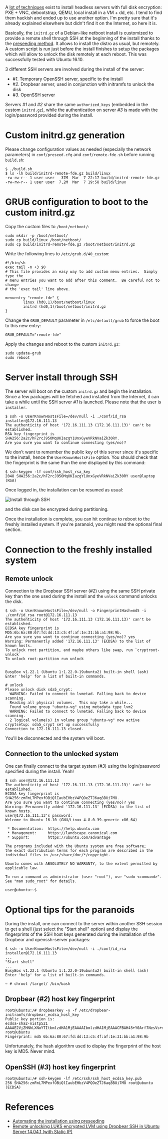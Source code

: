 A [lot of techniques](https://www.google.com/search?q=headless+full+disk+encryption)
exist to install headless servers with full disk encryption: PXE + VNC,
debootstrap, QEMU, local install in a VM + dd, etc. I tend to find them hackish
and ended up to use another option. I'm pretty sure that it's already explained
elsewhere but didn't find it on the Internet, so here it is.

Basically, the `initrd.gz` of a Debian-like netboot install is customized to
provide a remote shell through SSH at the beginning of the install thanks to the
[preseeding method](https://www.debian.org/releases/stable/mips/apb.html). It
allows to install the distro as usual, but remotely. A custom script is run just
before the install finishes to setup the packages which will allow to unlock the
disk remotely at each reboot. This was successfully tested with Ubuntu 16.10.

3 different SSH servers are involved during the install of the server:

- *#1*. Temporary OpenSSH server, specific to the install
- *#2*. Dropbear server, used in conjunction with initramfs to unlock the disk
- *#3*. OpenSSH server

Servers *#1* and *#2* share the same `authorized_keys` (embedded in the custom
`initrd.gz`), while the authentication on server *#3* is made with the
login/password provided during the install.



# Custom initrd.gz generation

Please change configuration values as needed (especially the network parameters)
in `conf/preseed.cfg` and `conf/remote-fde.sh` before running `build.sh`:

    $ ./build.sh
    $ ls -lh build/initrd-remote-fde.gz build/linux
    -rw-rw-r-- 1 user user   37M  Mar  7 22:17 build/initrd-remote-fde.gz
    -rw-rw-r-- 1 user user  7,2M  Mar  7 19:58 build/linux



# GRUB configuration to boot to the custom initrd.gz

Copy the custom files to `/boot/netboot/`:

    sudo mkdir -p /boot/netboot/
    sudo cp build/linux /boot/netboot/
    sudo cp build/initrd-remote-fde.gz /boot/netboot/initrd.gz

Write the following lines to `/etc/grub.d/40_custom`:

    #!/bin/sh
    exec tail -n +3 $0
    # This file provides an easy way to add custom menu entries.  Simply type the
    # menu entries you want to add after this comment.  Be careful not to change
    # the 'exec tail' line above.

    menuentry "remote-fde" {
            linux (hd0,1)/boot/netboot/linux
            initrd (hd0,1)/boot/netboot/initrd.gz
    }

Change the `GRUB_DEFAULT` parameter in `/etc/default/grub` to force the boot to
this new entry:

    GRUB_DEFAULT="remote-fde"

Apply the changes and reboot to the custom `initrd.gz`:

    sudo update-grub
    sudo reboot



# Server install through SSH

The server will boot on the custom `initrd.gz` and begin the installation.
Since a few packages will be fetched and installed from the Internet, it can
take a while until the SSH server *#1* is launched. Please note that the user is
`installer`.

    $ ssh -o UserKnownHostsFile=/dev/null -i ./conf/id_rsa installer@172.16.111.13
    The authenticity of host '172.16.111.13 (172.16.111.13)' can't be established.
    RSA key fingerprint is SHA256:2a2c/hF2rcJ95OMqUKIazgY1UnxGyeVRkNVaiZk30RY.
    Are you sure you want to continue connecting (yes/no)? 

We don't want to remember the public key of this server since it's specific to
the install, hence the `UserKnownHostsFile` option. You should check that the
fingerprint is the same than the one displayed by this command:

    $ ssh-keygen -lf conf/ssh_host_rsa_key
    2048 SHA256:2a2c/hF2rcJ95OMqUKIazgY1UnxGyeVRkNVaiZk30RY user@laptop (RSA)

Once logged in, the installation can be resumed as usual:

![Install through SSH](https://raw.githubusercontent.com/scumjr/headless-fde/master/img/ssh-install.png)

and the disk can be encrypted during partitioning.

Once the installation is complete, you can hit continue to reboot to the freshly
installed system. If you're paranoid, you might read the optional final section.



# Connection to the freshly installed system

## Remote unlock

Connection to the Dropbear SSH server (*#2*) using the same SSH private key than
the one used during the install and the `unlock` command unlocks the disk.

    $ ssh -o UserKnownHostsFile=/dev/null -o FingerprintHash=md5 -i ./conf/id_rsa root@172.16.111.13
    The authenticity of host '172.16.111.13 (172.16.111.13)' can't be established.
    ECDSA key fingerprint is MD5:6b:6a:80:67:fd:dd:13:c5:4f:af:1e:31:bb:a1:98:9b.
    Are you sure you want to continue connecting (yes/no)? yes
    Warning: Permanently added '172.16.111.13' (ECDSA) to the list of known hosts.
    To unlock root partition, and maybe others like swap, run `cryptroot-unlock`
    To unlock root-partition run unlock


    BusyBox v1.22.1 (Ubuntu 1:1.22.0-19ubuntu2) built-in shell (ash)
    Enter 'help' for a list of built-in commands.

    # unlock
    Please unlock disk sda5_crypt: 
      WARNING: Failed to connect to lvmetad. Falling back to device scanning.
      Reading all physical volumes.  This may take a while...
      Found volume group "ubuntu-vg" using metadata type lvm2
      WARNING: Failed to connect to lvmetad. Falling back to device scanning.
      2 logical volume(s) in volume group "ubuntu-vg" now active
    cryptsetup: sda5_crypt set up successfully
    Connection to 172.16.111.13 closed.

You'll be disconnected and the system will boot.


## Connection to the unlocked system

One can finally connect to the target system (*#3*) using the login/password specified
during the install. Yeah!

    $ ssh user@172.16.111.13
    The authenticity of host '172.16.111.13 (172.16.111.13)' can't be established.
    ECDSA key fingerprint is SHA256:zmFmL7MPexfOBiQlIaubEHbzV4PQOeZTJ6aq8BUi7M8.
    Are you sure you want to continue connecting (yes/no)? yes
    Warning: Permanently added '172.16.111.13' (ECDSA) to the list of known hosts.
    user@172.16.111.13's password: 
    Welcome to Ubuntu 16.10 (GNU/Linux 4.8.0-39-generic x86_64)

     * Documentation:  https://help.ubuntu.com
     * Management:     https://landscape.canonical.com
     * Support:        https://ubuntu.com/advantage

    The programs included with the Ubuntu system are free software;
    the exact distribution terms for each program are described in the
    individual files in /usr/share/doc/*/copyright.

    Ubuntu comes with ABSOLUTELY NO WARRANTY, to the extent permitted by
    applicable law.

    To run a command as administrator (user "root"), use "sudo <command>".
    See "man sudo_root" for details.

    user@ubuntu:~$ 



# Optional tips for the paranoids

During the install, one can connect to the server within another SSH session to
get a shell (just select the "Start shell" option) and display the fingerprints
of the SSH host keys generated during the installation of the Dropbear and
openssh-server packages:

    $ ssh -o UserKnownHostsFile=/dev/null -i ./conf/id_rsa installer@172.16.111.13
    ...
    "Start shell"
    ...
    BusyBox v1.22.1 (Ubuntu 1:1.22.0-19ubuntu2) built-in shell (ash)
    Enter 'help' for a list of built-in commands.

    ~ # chroot /target/ /bin/bash


## Dropbear (*#2*) host key fingerprint

    root@ubuntu:/# dropbearkey -y -f /etc/dropbear-initramfs/dropbear_ecdsa_host_key 
    Public key portion is:
    ecdsa-sha2-nistp521 AAAAE2VjZHNhLXNoYTItbmlzdHA1MjEAAAAIbmlzdHA1MjEAAACFBAH45+Y0Arf7NesVs+mH6l56kRPTSpBRaABbORHForyRz2aptNkfZ6T2qvF5B8ggzVSQL0T1zN3NFavfcBSh319/GQAzNOGpcj1RjP39dUtMehXbXr0fiEHkiguczU+5WEWuTId0Ryj4gZ+oKOekcJOu1NtEpYM8aUlDepFccUUr+Zv5SA== root@ubuntu
    Fingerprint: md5 6b:6a:80:67:fd:dd:13:c5:4f:af:1e:31:bb:a1:98:9b

Unfortunately, the hash algorithm used to display the fingerprint of the host
key is MD5. Never mind.


## OpenSSH (*#3*) host key fingerprint

    root@ubuntu:/# ssh-keygen -lf /etc/ssh/ssh_host_ecdsa_key.pub
    256 SHA256:zmFmL7MPexfOBiQlIaubEHbzV4PQOeZTJ6aq8BUi7M8 root@ubuntu (ECDSA)



# References

- [Automating the installation using preseeding](https://www.debian.org/releases/stable/mips/apb.html)
- [Remote unlocking LUKS encrypted LVM using Dropbear SSH in Ubuntu Server 14.04.1 (with Static IP)](https://stinkyparkia.wordpress.com/2014/10/14/remote-unlocking-luks-encrypted-lvm-using-dropbear-ssh-in-ubuntu-server-14-04-1-with-static-ipst/)
